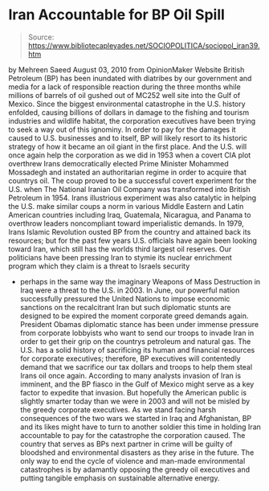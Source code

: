 # Iran Accountable for BP Oil Spill

> Source: https://www.bibliotecapleyades.net/SOCIOPOLITICA/sociopol_iran39.htm

by Mehreen Saeed
August 03, 2010
from
OpinionMaker Website
British Petroleum (BP) has been inundated with diatribes by our
government and media for a lack of responsible reaction during the three
months while millions of barrels of oil gushed out of
MC252 well site into the Gulf of Mexico.
Since the biggest environmental catastrophe in
the U.S. history enfolded, causing billions of dollars in damage to the
fishing and tourism industries and wildlife habitat, the corporation
executives have been trying to seek a way out of this ignominy.
In order to pay for the damages it caused to U.S. businesses and to itself,
BP will likely resort to its historic strategy of how it became an oil giant
in the first place. And the U.S. will once again help the corporation as we
did in 1953 when a covert CIA plot overthrew Irans democratically
elected Prime Minister Mohammed Mossadegh and instated an
authoritarian regime in order to acquire that countrys oil.
The coup proved to be a successful covert experiment for the U.S. when
The National Iranian Oil Company was transformed into British
Petroleum in 1954.
Irans illustrious experiment was also catalytic
in helping the U.S. make similar coups a norm in various Middle Eastern and
Latin American countries including Iraq, Guatemala, Nicaragua, and Panama to
overthrow leaders noncompliant toward imperialistic demands.
In 1979, Irans Islamic Revolution ousted BP from the country and attained
back its resources; but for the past few years U.S. officials have again
been looking toward Iran, which still has the worlds third largest oil
reserves. Our politicians have been pressing Iran to stymie its nuclear
enrichment program which they claim is a threat to Israels security
- perhaps in the same way the imaginary Weapons of Mass Destruction
in Iraq were a threat to the U.S. in 2003.
In June, our powerful nation successfully
pressured
the United Nations to impose economic
sanctions on the recalcitrant Iran but such diplomatic stunts are designed
to be expired the moment corporate greed demands again.
President Obamas diplomatic stance has been under immense pressure
from corporate lobbyists who want to send our troops to invade Iran in order
to get their grip on the countrys petroleum and natural gas. The U.S. has a
solid history of sacrificing its human and financial resources for
corporate executives; therefore, BP executives will contentedly demand
that we sacrifice our tax dollars and troops to help them steal Irans oil
once again.
According to many analysts invasion of Iran is imminent, and the BP fiasco
in the Gulf of Mexico might serve as a key factor to expedite that invasion.
But hopefully the American public is slightly smarter today
than we were in 2003 and will not be misled by the greedy corporate
executives.
As we stand facing harsh consequences of the two wars we started in Iraq and
Afghanistan, BP and its likes might have to turn to another soldier this
time in holding Iran accountable to pay for the catastrophe the corporation
caused.
The country that serves as BPs next partner in
crime will be guilty of bloodshed and environmental disasters as they arise
in the future.
The only way to end the cycle of violence and
man-made environmental catastrophes is by adamantly opposing the greedy
oil executives and putting tangible emphasis on sustainable alternative
energy.
